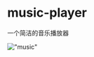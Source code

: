 # music-player
一个简洁的音乐播放器

!["music"](https://rcyan.github.io/WeChat-applet/images/screenHome.jpg)
 
